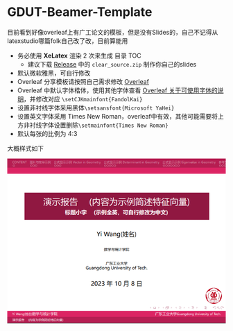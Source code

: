# GDUT-Beamer-Template

目前看到好像overleaf上有广工论文的模板，但是没有Slides的，自己不记得从latexstudio哪篇folk自己改了改，目前算能用

- 务必使用 **XeLatex** 渲染 2 次来生成 目录 TOC
  - 建议下载 [Release](https://github.com/MaxW322/GDUT-Beamer-Template/releases/) 中的 `clear_source.zip` 制作你自己的slides
- 默认微软雅黑，可自行修改
- Overleaf 分享模板请按照自己需求修改 [Overleaf](https://www.overleaf.com/latex/templates/gdut-beamer-for-slides/scmkdqfwksxm)
- Overleaf 中默认字体楷体，使用其他字体查看 [Overleaf 关于可使用字体的说明](https://cn.overleaf.com/learn/latex/Questions/Which_OTF_or_TTF_fonts_are_supported_via_fontspec%3F#Chinese)，并修改对应 `\setCJKmainfont{FandolKai}`
- 设置非衬线字体采用黑体`\setsansfont{Microsoft YaHei}`
- 设置英文字体采用 Times New Roman，overleaf中有效，其他可能需要将上方非衬线字体设置删除`\setmainfont{Times New Roman} `
- 默认每张的比例为 4:3

大概样式如下

<img alt="sample" src="https://github.com/MaxW322/GDUT-Beamer-Template/blob/437987e100d243624d7b35d3f9e7cfa5aac0e986/fig/sample.png">
